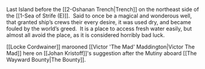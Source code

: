Last Island before the [[2-Oshanan Trench|Trench]] on the northeast side of the [[1-Sea of Strife (E)]].  Said to once be a magical and wonderous well, that granted ship’s crews their every desire, it was used dry, and became fouled by the world’s greed.  It is a place to access fresh water easily, but almost all avoid the place, as it is considered horribly bad luck.

[[Locke Cordwainer]] marooned [[Victor 'The Mad' Maddington|Victor The Mad]] here on [[Johan Kristoff]]'s suggestion after the Mutiny aboard [[The Wayward Bounty|The Bounty]].

